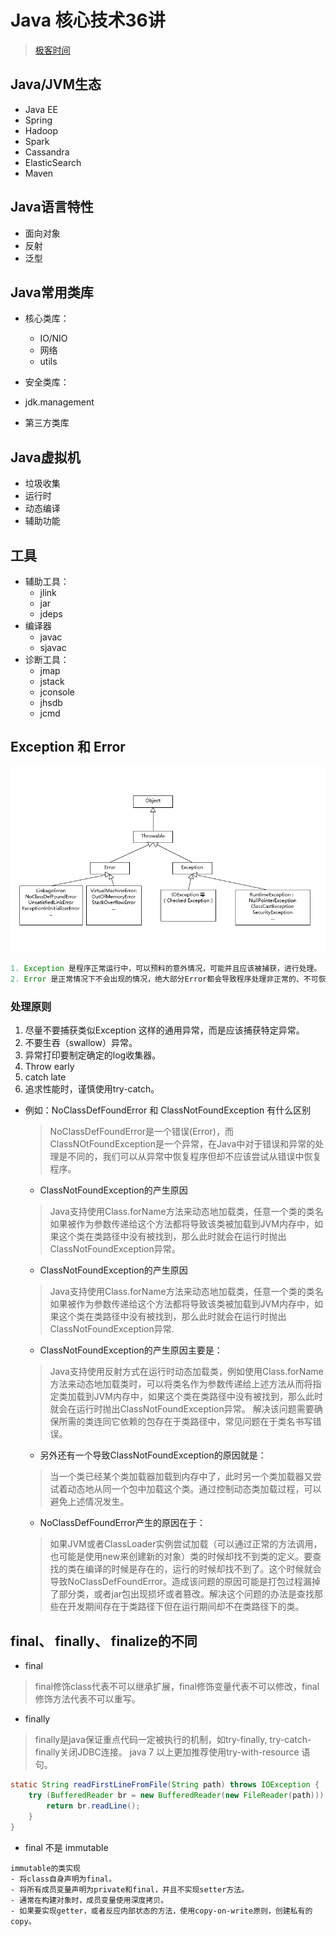 # Java 核心技术36讲

> [极客时间](https://time.geekbang.org/column/article/6845)  

## Java/JVM生态

- Java EE  
- Spring  
- Hadoop  
- Spark  
- Cassandra
- ElasticSearch
- Maven

## Java语言特性

- 面向对象
- 反射
- 泛型

## Java常用类库

- 核心类库：  
  - IO/NIO
  - 网络
  - utils

- 安全类库：

- jdk.management

- 第三方类库

## Java虚拟机

- 垃圾收集
- 运行时
- 动态编译
- 辅助功能

## 工具

- 辅助工具：
  - jlink
  - jar
  - jdeps
- 编译器
  - javac
  - sjavac
- 诊断工具：  
  - jmap
  - jstack
  - jconsole
  - jhsdb
  - jcmd

## Exception 和 Error

![Exception&Error](./assets/accba531a365e6ae39614ebfa3273900.png)

```java
1. Exception 是程序正常运行中，可以预料的意外情况，可能并且应该被捕获，进行处理。
2. Error 是正常情况下不会出现的情况，绝大部分Error都会导致程序处理非正常的、不可恢复的状态。既然是非正常情况下，所以不便于也不需要捕获。
```

### 处理原则

  1. 尽量不要捕获类似Exception 这样的通用异常，而是应该捕获特定异常。
  2. 不要生吞（swallow）异常。
  3. 异常打印要制定确定的log收集器。
  4. Throw early
  5. catch late
  6. 追求性能时，谨慎使用try-catch。

- 例如：NoClassDefFoundError 和 ClassNotFoundException 有什么区别
  > NoClassDefFoundError是一个错误(Error)，而ClassNOtFoundException是一个异常，在Java中对于错误和异常的处理是不同的，我们可以从异常中恢复程序但却不应该尝试从错误中恢复程序。
  - ClassNotFoundException的产生原因
  > Java支持使用Class.forName方法来动态地加载类，任意一个类的类名如果被作为参数传递给这个方法都将导致该类被加载到JVM内存中，如果这个类在类路径中没有被找到，那么此时就会在运行时抛出ClassNotFoundException异常。
  - ClassNotFoundException的产生原因
  > Java支持使用Class.forName方法来动态地加载类，任意一个类的类名如果被作为参数传递给这个方法都将导致该类被加载到JVM内存中，如果这个类在类路径中没有被找到，那么此时就会在运行时抛出ClassNotFoundException异常.
  - ClassNotFoundException的产生原因主要是：
  > Java支持使用反射方式在运行时动态加载类，例如使用Class.forName方法来动态地加载类时，可以将类名作为参数传递给上述方法从而将指定类加载到JVM内存中，如果这个类在类路径中没有被找到，那么此时就会在运行时抛出ClassNotFoundException异常。
  解决该问题需要确保所需的类连同它依赖的包存在于类路径中，常见问题在于类名书写错误。
  - 另外还有一个导致ClassNotFoundException的原因就是：
  > 当一个类已经某个类加载器加载到内存中了，此时另一个类加载器又尝试着动态地从同一个包中加载这个类。通过控制动态类加载过程，可以避免上述情况发生。
  - NoClassDefFoundError产生的原因在于：
  > 如果JVM或者ClassLoader实例尝试加载（可以通过正常的方法调用，也可能是使用new来创建新的对象）类的时候却找不到类的定义。要查找的类在编译的时候是存在的，运行的时候却找不到了。这个时候就会导致NoClassDefFoundError。造成该问题的原因可能是打包过程漏掉了部分类，或者jar包出现损坏或者篡改。解决这个问题的办法是查找那些在开发期间存在于类路径下但在运行期间却不在类路径下的类。

## final、 finally、 finalize的不同

- final

> final修饰class代表不可以继承扩展，final修饰变量代表不可以修改，final修饰方法代表不可以重写。

- finally

> finally是java保证重点代码一定被执行的机制，如try-finally, try-catch-finally关闭JDBC连接。
> java 7 以上更加推荐使用try-with-resource 语句。

```java
static String readFirstLineFromFile(String path) throws IOException {
    try (BufferedReader br = new BufferedReader(new FileReader(path))) {
        return br.readLine();
    }
}
```

- final 不是 immutable

```text
immutable的类实现
- 将class自身声明为final。
- 将所有成员变量声明为private和final，并且不实现setter方法。
- 通常在构建对象时，成员变量使用深度拷贝。
- 如果要实现getter，或者反应内部状态的方法，使用copy-on-write原则，创建私有的copy。
```
